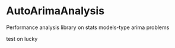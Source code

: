 # AutoArimaAnalysis
Performance analysis library on stats models-type arima problems

test on lucky
